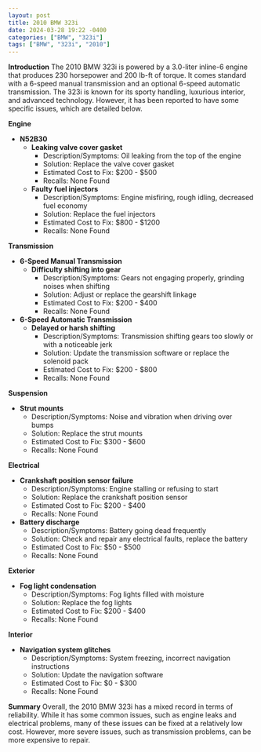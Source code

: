```yaml
---
layout: post
title: 2010 BMW 323i
date: 2024-03-28 19:22 -0400
categories: ["BMW", "323i"]
tags: ["BMW", "323i", "2010"]
---
```

**Introduction**
The 2010 BMW 323i is powered by a 3.0-liter inline-6 engine that produces 230 horsepower and 200 lb-ft of torque. It comes standard with a 6-speed manual transmission and an optional 6-speed automatic transmission. The 323i is known for its sporty handling, luxurious interior, and advanced technology. However, it has been reported to have some specific issues, which are detailed below.

**Engine**

* **N52B30**
    * **Leaking valve cover gasket**
        * Description/Symptoms: Oil leaking from the top of the engine
        * Solution: Replace the valve cover gasket
        * Estimated Cost to Fix: $200 - $500
        * Recalls: None Found
    * **Faulty fuel injectors**
        * Description/Symptoms: Engine misfiring, rough idling, decreased fuel economy
        * Solution: Replace the fuel injectors
        * Estimated Cost to Fix: $800 - $1200
        * Recalls: None Found

**Transmission**

* **6-Speed Manual Transmission**
    * **Difficulty shifting into gear**
        * Description/Symptoms: Gears not engaging properly, grinding noises when shifting
        * Solution: Adjust or replace the gearshift linkage
        * Estimated Cost to Fix: $200 - $400
        * Recalls: None Found
* **6-Speed Automatic Transmission**
    * **Delayed or harsh shifting**
        * Description/Symptoms: Transmission shifting gears too slowly or with a noticeable jerk
        * Solution: Update the transmission software or replace the solenoid pack
        * Estimated Cost to Fix: $200 - $800
        * Recalls: None Found

**Suspension**

* **Strut mounts**
    * Description/Symptoms: Noise and vibration when driving over bumps
    * Solution: Replace the strut mounts
    * Estimated Cost to Fix: $300 - $600
    * Recalls: None Found

**Electrical**

* **Crankshaft position sensor failure**
    * Description/Symptoms: Engine stalling or refusing to start
    * Solution: Replace the crankshaft position sensor
    * Estimated Cost to Fix: $200 - $400
    * Recalls: None Found
* **Battery discharge**
    * Description/Symptoms: Battery going dead frequently
    * Solution: Check and repair any electrical faults, replace the battery
    * Estimated Cost to Fix: $50 - $500
    * Recalls: None Found

**Exterior**

* **Fog light condensation**
    * Description/Symptoms: Fog lights filled with moisture
    * Solution: Replace the fog lights
    * Estimated Cost to Fix: $200 - $400
    * Recalls: None Found

**Interior**

* **Navigation system glitches**
    * Description/Symptoms: System freezing, incorrect navigation instructions
    * Solution: Update the navigation software
    * Estimated Cost to Fix: $0 - $300
    * Recalls: None Found

**Summary**
Overall, the 2010 BMW 323i has a mixed record in terms of reliability. While it has some common issues, such as engine leaks and electrical problems, many of these issues can be fixed at a relatively low cost. However, more severe issues, such as transmission problems, can be more expensive to repair.
